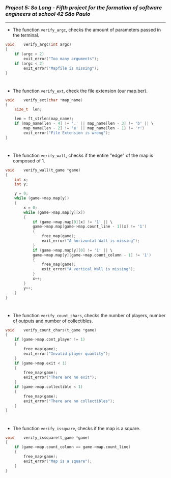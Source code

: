 ### _Project 5: So Long - Fifth project for the formation of software engineers at school 42 São Paulo_

---
- The function `verify_argc`, checks the amount of parameters passed in the terminal.

```c
void	verify_argc(int argc)
{
	if (argc > 2)
		exit_error("Too many arguments");
	if (argc < 2)
		exit_error("Mapfile is missing");
}
```

<h1></h1>

- The function `verify_ext`, check the file extension (our map.ber).

```c
void	verify_ext(char *map_name)
{
	size_t	len;

	len = ft_strlen(map_name);
	if (map_name[len - 4] != '.' || map_name[len - 3] != 'b' || \
		map_name[len - 2] != 'e' || map_name[len - 1] != 'r')
		exit_error("File Extension is wrong");
}
```

<h1></h1>

- The function `verify_wall`, checks if the entire "edge" of the map is composed of 1.

```c
void	verify_wall(t_game *game)
{
	int	x;
	int	y;

	y = 0;
	while (game->map.map[y])
	{
		x = 0;
		while (game->map.map[y][x])
		{
			if (game->map.map[0][x] != '1' || \
			game->map.map[game->map.count_line - 1][x] != '1')
			{
				free_map(game);
				exit_error("A horizontal Wall is missing");
			}
			if (game->map.map[y][0] != '1' || \
			game->map.map[y][game->map.count_column - 1] != '1')
			{
				free_map(game);
				exit_error("A vertical Wall is missing");
			}
			x++;
		}
		y++;
	}
}
```
<h1></h1>

- The function `verify_count_chars`, checks the number of players, number of outputs and number of collectibles.

```c
void	verify_count_chars(t_game *game)
{
	if (game->map.cont_player != 1)
	{
		free_map(game);
		exit_error("Invalid player quantity");
	}
	if (game->map.exit < 1)
	{
		free_map(game);
		exit_error("There are no exit");
	}
	if (game->map.collectible < 1)
	{
		free_map(game);
		exit_error("There are no collectibles");
	}
}
```
<h1></h1>

- The function `verify_issquare`, checks if the map is a square.
```c
void	verify_issquare(t_game *game)
{
	if (game->map.count_column == game->map.count_line)
	{
		free_map(game);
		exit_error("Map is a square");
	}
}
```
